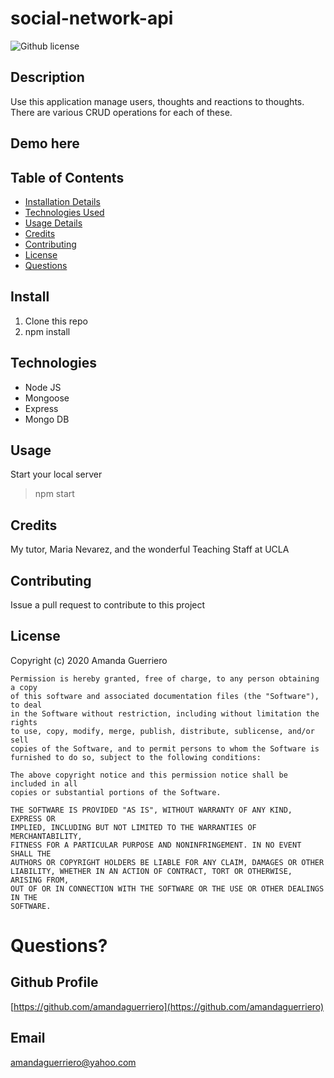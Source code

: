 # social-network-api

![Github license](https://img.shields.io/badge/license-MIT-blue.svg)

## Description
Use this application manage users, thoughts and reactions to thoughts. There are various CRUD operations for each of these.

## Demo here



## Table of Contents
* [Installation Details](#install)
* [Technologies Used](#technologies)
* [Usage Details](#usage)
* [Credits](#credits)
* [Contributing](#contributing)
* [License](#license)
* [Questions](#questions)

## Install
1. Clone this repo
2. npm install

## Technologies
* Node JS
* Mongoose
* Express
* Mongo DB

## Usage
Start your local server
> npm start

## Credits
My tutor, Maria Nevarez, and the wonderful Teaching Staff at UCLA

## Contributing
Issue a pull request to contribute to this project

## License
Copyright (c) 2020 Amanda Guerriero

    Permission is hereby granted, free of charge, to any person obtaining a copy
    of this software and associated documentation files (the "Software"), to deal
    in the Software without restriction, including without limitation the rights
    to use, copy, modify, merge, publish, distribute, sublicense, and/or sell
    copies of the Software, and to permit persons to whom the Software is
    furnished to do so, subject to the following conditions:
    
    The above copyright notice and this permission notice shall be included in all
    copies or substantial portions of the Software.
    
    THE SOFTWARE IS PROVIDED "AS IS", WITHOUT WARRANTY OF ANY KIND, EXPRESS OR
    IMPLIED, INCLUDING BUT NOT LIMITED TO THE WARRANTIES OF MERCHANTABILITY,
    FITNESS FOR A PARTICULAR PURPOSE AND NONINFRINGEMENT. IN NO EVENT SHALL THE
    AUTHORS OR COPYRIGHT HOLDERS BE LIABLE FOR ANY CLAIM, DAMAGES OR OTHER
    LIABILITY, WHETHER IN AN ACTION OF CONTRACT, TORT OR OTHERWISE, ARISING FROM,
    OUT OF OR IN CONNECTION WITH THE SOFTWARE OR THE USE OR OTHER DEALINGS IN THE
    SOFTWARE.

# Questions?

## Github Profile
[https://github.com/amandaguerriero](https://github.com/amandaguerriero)

## Email
[amandaguerriero@yahoo.com](mailto:amandaguerriero@yahoo.com)
